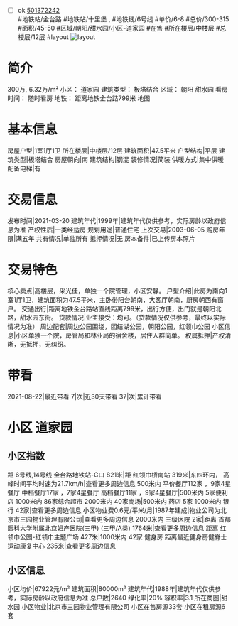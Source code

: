 - [ ] ok [501372242](https://bj.5i5j.com/ershoufang/501372242.html)  
 #地铁站/金台路 #地铁站/十里堡 ,  #地铁线/6号线
#单价/6-8 #总价/300-315 #面积/45-50   #区域/朝阳/甜水园/小区-道家园 #在售 #所在楼层/中楼层 #总楼层/12层 #layout 
![layout](http://image2a.5i5j.com/bdir/layout/372431.jpg_P5.jpg) 
# 简介 
 300万,  6.32万/m² 
小区： 道家园
建筑类型： 板塔结合
区域： 朝阳 甜水园
看房时间： 随时看房
地铁： 距离地铁金台路799米 地图
# 基本信息 
 房屋户型|1室1厅1卫
所在楼层|中楼层/12层
建筑面积|47.5平米
户型结构|平层
建筑类型|板塔结合
房屋朝向|南
建筑结构|钢混
装修情况|简装
供暖方式|集中供暖
配备电梯|有
# 交易信息 
 发布时间|2021-03-20
建筑年代|1999年|建筑年代仅供参考，实际房龄以政府信息为准
产权性质|一类经适房
规划用途|普通住宅
上次交易|2003-06-05
购房年限|满五年
共有情况|单独所有
抵押情况|无
房本备件|已上传房本照片
# 交易特色 
 核心卖点|高楼层，采光佳，单独一个院管理，小区安静。
户型介绍|此房为南向1室1厅1卫，建筑面积为47.5平米，主卧带阳台朝南，大客厅朝南，厨房朝西有窗户。
交通出行|距离地铁金台路站直线距离799米，出行方便，出门就是朝阳北路，甜水园东街。
贷款情况|业主接受：均可。（贷款情况仅供参考，最终以实际情况为准）
周边配套|周边公园围绕，团结湖公园，朝阳公园，红领巾公园
小区信息|小区单独一个院，房管局和林业局的宿舍楼，居住人群简单。
权属抵押|产权清晰，无抵押，无纠纷。
# 带看 
 2021-08-22|最近带看	 7|次|近30天带看	 37|次|累计带看
# 小区 道家园
## 小区指数 
 距 6号线,14号线 金台路地铁站-C口 821米|距 红领巾桥南站 319米|东四环内， 高峰时间平均时速为21.7km/h|查看更多周边信息
500米内 平价餐厅112家 ，9家4星餐厅
中档餐厅17家 ，7家4星餐厅
高档餐厅11家 ，9家4星餐厅|500米内 5家便利店
1000米内 86家综合超市
2000米内 40家商场|500米内 药店 5家
1000米内 银行 42家|查看更多周边信息
小区物业费0.6元/平米/月|1987年建成|物业公司为北京市三园物业管理有限公司|查看更多周边信息
2000米内 三级医院 2家|距离 首都医科大学附属北京妇产医院(三甲) (三甲/A类) 1764米|查看更多周边信息
距离 红领巾公园-红领巾主题广场 427米|1000米内 42家 健身房
距离最近健身房健脊士运动康复中心 235米|查看更多周边信息
## 小区信息 
 小区均价|67922元/m²
建筑面积|80000m²
建筑年代|1988年|建筑年代仅供参考，实际房龄以政府信息为准
总户数|2640
绿化率|20%
容积率|3.1
所在商圈|甜水园
小区物业|北京市三园物业管理有限公司
小区在售房源33套
小区在租房源6套

